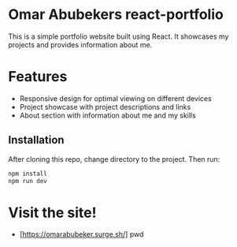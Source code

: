 # Omar Abubekers react-portfolio

This is a simple portfolio website built using React. It showcases my projects and provides information about me.

# Features
- Responsive design for optimal viewing on different devices
- Project showcase with project descriptions and links
- About section with information about me and my skills




## Installation



After cloning this repo, change directory to the project.
Then run:

```sh
npm install
npm run dev
```
# Visit the site!

- [https://omarabubeker.surge.sh/]
pwd